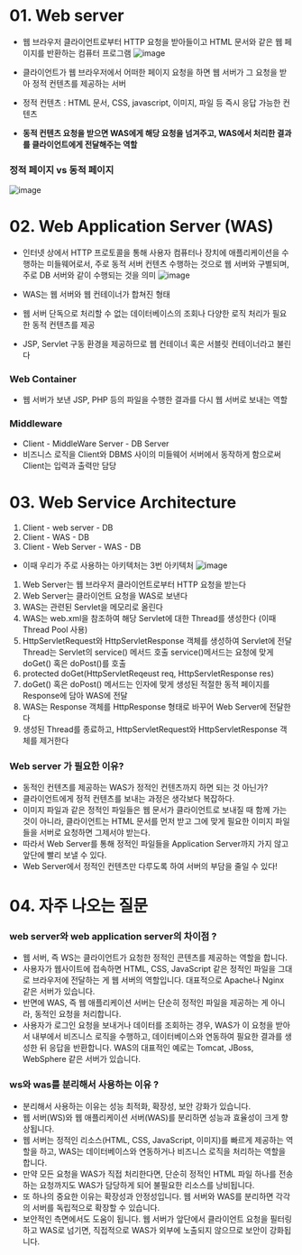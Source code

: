 # 01. Web server
- 웹 브라우저 클라이언트로부터 HTTP 요청을 받아들이고 HTML 문서와 같은 웹 페이지를 반환하는 컴퓨터 프로그램
![image](https://github.com/user-attachments/assets/300f3e00-1769-4f6b-8a2b-ea3f9389d922)

- 클라이언트가 웹 브라우저에서 어떠한 페이지 요청을 하면 웹 서버가 그 요청을 받아 정적 컨텐츠를 제공하는 서버
- 정적 컨텐츠 : HTML 문서, CSS, javascript, 이미지, 파일 등 즉시 응답 가능한 컨텐츠
- <b>동적 컨텐츠 요청을 받으면 WAS에게 해당 요청을 넘겨주고, WAS에서 처리한 결과를 클라이언트에게 전달해주는 역할</b>

### 정적 페이지 vs 동적 페이지
![image](https://github.com/user-attachments/assets/b7e9d119-dedd-4c99-a227-c5a8e40af159)

# 02. Web Application Server (WAS)
- 인터넷 상에서 HTTP 프로토콜을 통해 사용자 컴퓨터나 장치에 애플리케이션을 수행하는 미들웨어로서, 주로 동적 서버 컨텐츠 수행하는 것으로 웹 서버와 구별되며, 주로 DB 서버와 같이 수행되는 것을 의미
![image](https://github.com/user-attachments/assets/ee28677d-ef8a-429f-a6af-900063f923ac)

- WAS는 웹 서버와 웹 컨테이너가 합쳐진 형태
- 웹 서버 단독으로 처리할 수 없는 데이터베이스의 조회나 다양한 로직 처리가 필요한 동적 컨텐츠를 제공
- JSP, Servlet 구동 환경을 제공하므로 웹 컨테이너 혹은 서블릿 컨테이너라고 불린다

### Web Container
- 웹 서버가 보낸 JSP, PHP 등의 파일을 수행한 결과를 다시 웹 서버로 보내는 역할

### Middleware
- Client - MiddleWare Server - DB Server
- 비즈니스 로직을 Client와 DBMS 사이의 미들웨어 서버에서 동작하게 함으로써 Client는 입력과 출력만 담당

# 03. Web Service Architecture
1. Client - web server - DB
2. Client - WAS - DB
3. Client - Web Server - WAS - DB

- 이때 우리가 주로 사용하는 아키텍처는 3번 아키텍처
![image](https://github.com/user-attachments/assets/724d4cde-52d8-454a-aa29-011a5f24258a)

1. Web Server는 웹 브라우저 클라이언트로부터 HTTP 요청을 받는다
2. Web Server는 클라이언트 요청을 WAS로 보낸다
3. WAS는 관련된 Servlet을 메모리로 올린다
4. WAS는 web.xml을 참조하여 해당 Servlet에 대한 Thread를 생성한다 (이때 Thread Pool 사용)
5. HttpServletRequest와 HttpServletResponse 객체를 생성하여 Servlet에 전달
   Thread는 Servlet의 service() 메서드 호출
   service()메서드는 요청에 맞게 doGet() 혹은 doPost()를 호출
6. protected doGet(HttpServletReqeust req, HttpServletResponse res)
7. doGet() 혹은 doPost() 메서드는 인자에 맞게 생성된 적절한 동적 페이지를 Response에 담아 WAS에 전달
8. WAS는 Response 객체를 HttpResponse 형태로 바꾸어 Web Server에 전달한다
9. 생성된 Thread를 종료하고, HttpServletRequest와 HttpServletResponse 객체를 제거한다

### Web server 가 필요한 이유?
- 동적인 컨텐츠를 제공하는 WAS가 정적인 컨텐츠까지 하면 되는 것 아닌가?
- 클라이언트에게 정적 컨텐츠를 보내는 과정은 생각보다 복잡하다.
- 이미지 파일과 같은 정적인 파일들은 웹 문서가 클라이언트로 보내질 때 함께 가는 것이 아니라, 클라이언트는 HTML 문서를 먼저 받고 그에 맞게 필요한 이미지 파일들을 서버로 요청하면 그제서야 받는다.
- 따라서 Web Server를 통해 정적인 파일들을 Application Server까지 가지 않고 앞단에 빨리 보낼 수 있다.
- Web Server에서 정적인 컨텐츠만 다루도록 하여 서버의 부담을 줄일 수 있다!

# 04. 자주 나오는 질문
### web server와 web application server의 차이점 ?
- 웹 서버, 즉 WS는 클라이언트가 요청한 정적인 콘텐츠를 제공하는 역할을 합니다.
- 사용자가 웹사이트에 접속하면 HTML, CSS, JavaScript 같은 정적인 파일을 그대로 브라우저에 전달하는 게 웹 서버의 역할입니다. 대표적으로 Apache나 Nginx 같은 서버가 있습니다.
- 반면에 WAS, 즉 웹 애플리케이션 서버는 단순히 정적인 파일을 제공하는 게 아니라, 동적인 요청을 처리합니다.
- 사용자가 로그인 요청을 보내거나 데이터를 조회하는 경우, WAS가 이 요청을 받아서 내부에서 비즈니스 로직을 수행하고, 데이터베이스와 연동하여 필요한 결과를 생성한 뒤 응답을 반환합니다. WAS의 대표적인 예로는 Tomcat, JBoss, WebSphere 같은 서버가 있습니다.

### ws와 was를 분리해서 사용하는 이유 ?
- 분리해서 사용하는 이유는 성능 최적화, 확장성, 보안 강화가 있습니다. 
- 웹 서버(WS)와 웹 애플리케이션 서버(WAS)를 분리하면 성능과 효율성이 크게 향상됩니다.
- 웹 서버는 정적인 리소스(HTML, CSS, JavaScript, 이미지)를 빠르게 제공하는 역할을 하고, WAS는 데이터베이스와 연동하거나 비즈니스 로직을 처리하는 역할을 합니다.
- 만약 모든 요청을 WAS가 직접 처리한다면, 단순히 정적인 HTML 파일 하나를 전송하는 요청까지도 WAS가 담당하게 되어 불필요한 리소스를 낭비됩니다. 
- 또 하나의 중요한 이유는 확장성과 안정성입니다. 웹 서버와 WAS를 분리하면 각각의 서버를 독립적으로 확장할 수 있습니다.
- 보안적인 측면에서도 도움이 됩니다. 웹 서버가 앞단에서 클라이언트 요청을 필터링하고 WAS로 넘기면, 직접적으로 WAS가 외부에 노출되지 않으므로 보안이 강화됩니다.
